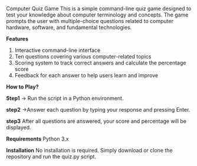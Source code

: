 Computer Quiz Game
This is a simple command-line quiz game designed to test your knowledge about computer terminology and concepts.
The game prompts the user with multiple-choice questions related to computer hardware, software, and fundamental technologies.

**Features**
1. Interactive command-line interface
2. Ten questions covering various computer-related topics
3. Scoring system to track correct answers and calculate the percentage score
4. Feedback for each answer to help users learn and improve

**How to Play?**

**Step1**
-> Run the script in a Python environment.

**step2**
->Answer each question by typing your response and pressing Enter.

**step3**
After all questions are answered, your score and percentage will be displayed.

**Requirements**
Python 3.x

**Installation**
No installation is required. Simply download or clone the repository and run the quiz.py script.
